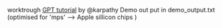 worktrough [GPT tutorial](https://www.youtube.com/watch?v=kCc8FmEb1nY) by @karpathy
Demo out put in demo_output.txt
(optimised for 'mps' --> Apple sillicon chips )